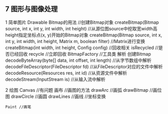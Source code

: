 ## 7 图形与图像处理
1 简单图片
	Drawable
	Bitmap的用法
		//创建Bitmap对象
		createBitmap(Bitmap source, int x, int y, int width, int height) 
		//从源位图source中挖取宽width高height指定坐标点(x, y)开始的Bitmap对象
		createBitmap(Bitmap source, int x, int y, int width, int height, Matrix m, boolean filter)
		//Matrix进行变换
	createBitmap(int width, int height, Config config)
	//回收相关
		isRecycled //是否已经回收
		recycle //立即回收
	BitmapFactory //工具类 解析 创建Bitmap
		decodeByteArray(byte[] data, int offset, int length) //从字节数组中解析
		decodeFileDescriptor(FileDescriptor fd) //从FileDescriptor对应的文件中解析
		decodeResource(Resources res, int id) //从资源文件中解析
		decodeStream(InputStream is) //从输入流中解析

2 绘图
	Canvas //有问题 画布
	//画图的方法
		drawArc //画弧
		drawBitmap //画位图
		drawCircle //画圆
		drawLines //画线
	//坐标变换
	
	
	Paint //画笔
	
	